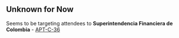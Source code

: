 ## Unknown for Now
Seems to be targeting attendees to **Superintendencia Financiera de Colombia** - [APT-C-36](./380dc1e34c39c41334f69250440554427182c747134bdea1739c31d4b8f1b288.md)

